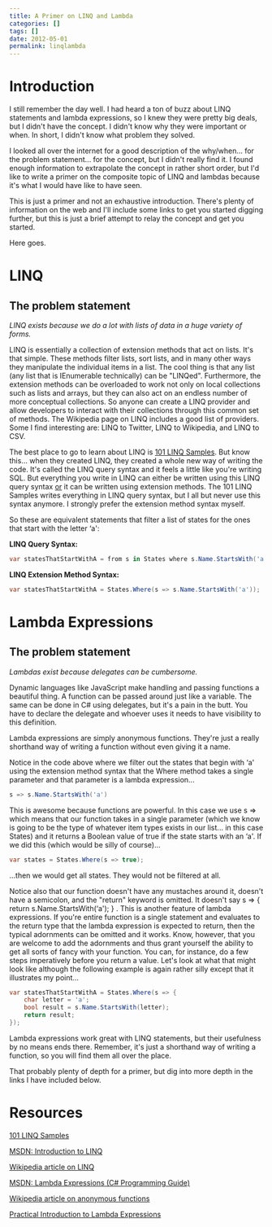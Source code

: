 ```yaml
---
title: A Primer on LINQ and Lambda
categories: []
tags: []
date: 2012-05-01
permalink: linqlambda
---
```


# Introduction

I still remember the day well. I had heard a ton of buzz about LINQ statements and lambda expressions, so I knew they were pretty big deals, but I didn't have the concept. I didn't know why they were important or when. In short, I didn't know what problem they solved.
<!-- more -->

I looked all over the internet for a good description of the why/when... for the problem statement... for the concept, but I didn't really find it. I found enough information to extrapolate the concept in rather short order, but I'd like to write a primer on the composite topic of LINQ and lambdas because it's what I would have like to have seen.

This is just a primer and not an exhaustive introduction. There's plenty of information on the web and I'll include some links to get you started digging further, but this is just a brief attempt to relay the concept and get you started.

Here goes.

# LINQ

## The problem statement

_LINQ exists because we do a lot with lists of data in a huge variety of forms._

LINQ is essentially a collection of extension methods that act on lists. It's that simple. These methods filter lists, sort lists, and in many other ways they manipulate the individual items in a list. The cool thing is that any list (any list that is IEnumerable technically) can be "LINQed". Furthermore, the extension methods can be overloaded to work not only on local collections such as lists and arrays, but they can also act on an endless number of more conceptual collections. So anyone can create a LINQ provider and allow developers to interact with their collections through this common set of methods. The Wikipedia page on LINQ includes a good list of providers. Some I find interesting are: LINQ to Twitter, LINQ to Wikipedia, and LINQ to CSV.

The best place to go to learn about LINQ is [101 LINQ Samples](http://code.msdn.microsoft.com/101-LINQ-Samples-3fb9811b). But know this... when they created LINQ, they created a whole new way of writing the code. It's called the LINQ query syntax and it feels a little like you're writing SQL. But everything you write in LINQ can either be written using this LINQ query syntax <span style="text-decoration: underline;">or</span> it can be written using extension methods. The 101 LINQ Samples writes everything in LINQ query syntax, but I all but never use this syntax anymore. I strongly prefer the extension method syntax myself.

So these are equivalent statements that filter a list of states for the ones that start with the letter &lsquo;a':

**LINQ Query Syntax:**

``` csharp
var statesThatStartWithA = from s in States where s.Name.StartsWith('a');
```

**LINQ Extension Method Syntax:**
``` csharp
var statesThatStartWithA = States.Where(s => s.Name.StartsWith('a'));
```

# Lambda Expressions

## The problem statement

_Lambdas exist because delegates can be cumbersome._

Dynamic languages like JavaScript make handling and passing functions a beautiful thing. A function can be passed around just like a variable. The same can be done in C# using delegates, but it's a pain in the butt. You have to declare the delegate and whoever uses it needs to have visibility to this definition.

Lambda expressions are simply anonymous functions. They're just a really shorthand way of writing a function without even giving it a name.

Notice in the code above where we filter out the states that begin with &lsquo;a' using the extension method syntax that the Where method takes a single parameter and that parameter is a lambda expression...

```csharp
s => s.Name.StartsWith('a')
```

This is awesome because functions are powerful. In this case we use s => which means that our function takes in a single parameter (which we know is going to be the type of whatever item types exists in our list... in this case States) and it returns a Boolean value of true if the state starts with an &lsquo;a'. If we did this (which would be silly of course)...

```csharp
var states = States.Where(s => true);
```

...then we would get all states. They would not be filtered at all.

Notice also that our function doesn't have any mustaches around it, doesn't have a semicolon, and the "return" keyword is omitted. It doesn't say s => { return s.Name.StartsWith(&lsquo;a'); } . This is another feature of lambda expressions. If you're entire function is a single statement and evaluates to the return type that the lambda expression is expected to return, then the typical adornments can be omitted and it works. Know, however, that you are welcome to add the adornments and thus grant yourself the ability to get all sorts of fancy with your function. You can, for instance, do a few steps imperatively before you return a value. Let's look at what that might look like although the following example is again rather silly except that it illustrates my point...

```csharp
var statesThatStartWithA = States.Where(s => {
	char letter = 'a';
	bool result = s.Name.StartsWith(letter);
	return result;
});
```

Lambda expressions work great with LINQ statements, but their usefulness by no means ends there. Remember, it's just a shorthand way of writing a function, so you will find them all over the place.

That probably plenty of depth for a primer, but dig into more depth in the links I have included below.

# Resources

[101 LINQ Samples](http://code.msdn.microsoft.com/101-LINQ-Samples-3fb9811b)

[MSDN: Introduction to LINQ](http://msdn.microsoft.com/en-us/library/bb397897.aspx)

[Wikipedia article on LINQ](http://en.wikipedia.org/wiki/Language_Integrated_Query)

[MSDN: Lambda Expressions (C# Programming Guide)](http://msdn.microsoft.com/en-us/library/bb397687.aspx)

[Wikipedia article on anonymous functions](http://en.wikipedia.org/wiki/Anonymous_function)

[Practical Introduction to Lambda Expressions](http://www.rvenables.com/2009/03/practical-introduction-to-lambda-expressions/)